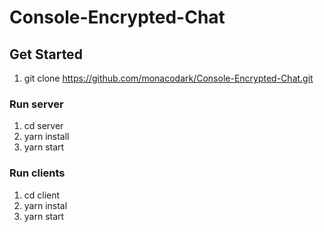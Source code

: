 # Console-Encrypted-Chat

## Get Started
1. git clone https://github.com/monacodark/Console-Encrypted-Chat.git

### Run server
1. cd server
2. yarn install
3. yarn start

### Run clients
1. cd client
2. yarn instal
3. yarn start